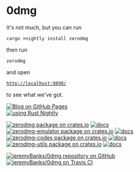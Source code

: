 # 0dmg

It's not much, but you can run

    cargo +nightly install zerodmg

then run

    zerodmg

and open

<pre><code><a href="http://localhost:9898/">http://localhost:9898/</a></code></pre>

to see what we've got.

[![Blog on GitHub Pages](https://img.shields.io/badge/blog-here-4422FF.svg?style=flat-square)](https://jeremybanks.github.io/0dmg/)  
[![using Rust Nightly](https://img.shields.io/badge/rust-nightly-441199.svg?style=flat-square)](https://github.com/rust-lang-nursery/rustup.rs/blob/master/README.md#working-with-nightly-rust)  

[![zerodmg package on crates.io](https://img.shields.io/crates/v/zerodmg.svg?style=flat-square&label=zerodmg+binary+crate)](https://crates.io/crates/zerodmg)
[![docs](https://img.shields.io/badge/&-docs-880044.svg?style=flat-square)](https://docs.rs/zerodmg)  
[![zerodmg-emulator package on crates.io](https://img.shields.io/crates/v/zerodmg-emulator.svg?style=flat-square&label=zerodmg-emulator+library+crate)](https://crates.io/crates/zerodmg-emulator) [![docs](https://img.shields.io/badge/&-docs-880044.svg?style=flat-square)](https://docs.rs/zerodmg-emulator)  
[![zerodmg-codes package on crates.io](https://img.shields.io/crates/v/zerodmg-codes.svg?style=flat-square&label=zerodmg-codes+library+crate)](https://crates.io/crates/zerodmg-codes) [![docs](https://img.shields.io/badge/&-docs-880044.svg?style=flat-square)](https://docs.rs/zerodmg-codes)  
[![zerodmg-utils package on crates.io](https://img.shields.io/crates/v/zerodmg-utils.svg?style=flat-square&label=zerodmg-utils+library+crate)](https://crates.io/crates/zerodmg-utils) 
[![docs](https://img.shields.io/badge/&-docs-880044.svg?style=flat-square)](https://docs.rs/zerodmg-utils)

[![jeremyBanks/0dmg repository on GitHub](https://img.shields.io/github/commits-since/jeremyBanks/0dmg/latest.svg?style=flat-square)](https://github.com/jeremyBanks/0dmg)  
[![jeremyBanks/0dmg on Travis CI](https://img.shields.io/travis/jeremyBanks/0dmg/master.svg?style=flat-square&label=master+build)](https://travis-ci.org/jeremyBanks/0dmg)
